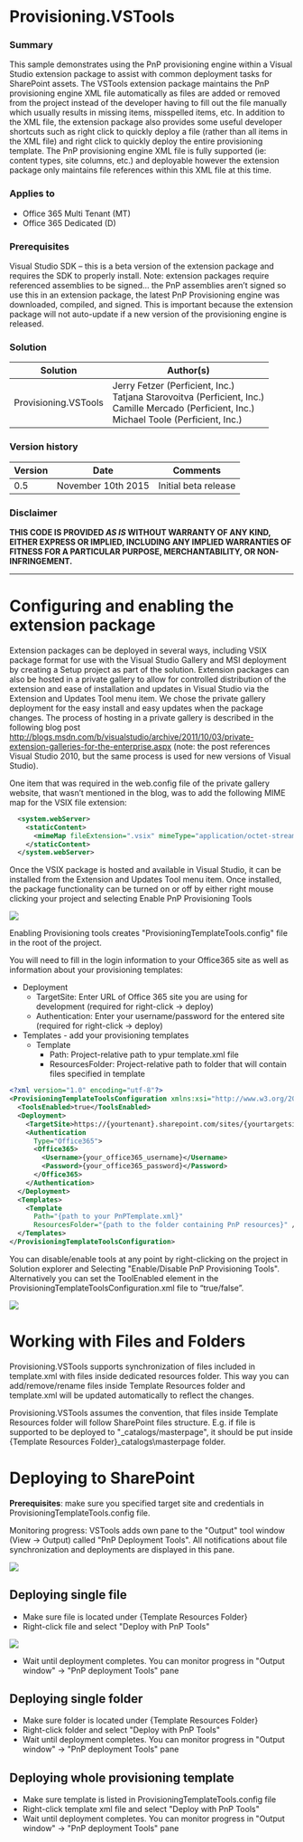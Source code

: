 # Provisioning.VSTools #

### Summary ###
This sample demonstrates using the PnP provisioning engine within a Visual Studio extension package to assist with common deployment tasks for SharePoint assets.  The VSTools extension package maintains the PnP provisioning engine XML file automatically as files are added or removed from the project instead of the developer having to fill out the file manually which usually results in missing items, misspelled items, etc.  In addition to the XML file, the extension package also provides some useful developer shortcuts such as right click to quickly deploy a file (rather than all items in the XML file) and right click to quickly deploy the entire provisioning template.  The PnP provisioning engine XML file is fully supported (ie: content types, site columns, etc.) and deployable however the extension package only maintains file references within this XML file at this time.

### Applies to ###
-  Office 365 Multi Tenant (MT)
-  Office 365 Dedicated (D)

### Prerequisites ###
Visual Studio SDK – this is a beta version of the extension package and requires the SDK to properly install.
Note: extension packages require referenced assemblies to be signed… the PnP assemblies aren’t signed so use this in an extension package, the latest PnP Provisioning engine was downloaded, compiled, and signed.  This is important because the extension package will not auto-update if a new version of the provisioning engine is released.

### Solution ###
Solution | Author(s)
---------|----------
Provisioning.VSTools | Jerry Fetzer (Perficient, Inc.) <br>Tatjana Starovoitva (Perficient, Inc.)<br>Camille Mercado (Perficient, Inc.)<br>Michael Toole (Perficient, Inc.)


### Version history ###
Version  | Date | Comments
---------| -----| --------
0.5  | November 10th 2015| Initial beta release

### Disclaimer ###
**THIS CODE IS PROVIDED *AS IS* WITHOUT WARRANTY OF ANY KIND, EITHER EXPRESS OR IMPLIED, INCLUDING ANY IMPLIED WARRANTIES OF FITNESS FOR A PARTICULAR PURPOSE, MERCHANTABILITY, OR NON-INFRINGEMENT.**


----------

# Configuring and enabling the extension package #
Extension packages can be deployed in several ways, including VSIX package format for use with the Visual Studio Gallery and MSI deployment by creating a Setup project as part of the solution.  Extension packages can also be hosted in a private gallery to allow for controlled distribution of the extension and ease of installation and updates in Visual Studio via the Extension and Updates Tool menu item.  We chose the private gallery deployment for the easy install and easy updates when the package changes.  The process of hosting in a private gallery is described in the following blog post http://blogs.msdn.com/b/visualstudio/archive/2011/10/03/private-extension-galleries-for-the-enterprise.aspx (note: the post references Visual Studio 2010, but the same process is used for new versions of Visual Studio).

One item that was required in the web.config file of the private gallery website, that wasn’t mentioned in the blog, was to add the following MIME map for the VSIX file extension:
```XML
  <system.webServer>
    <staticContent>
      <mimeMap fileExtension=".vsix" mimeType="application/octet-stream" />
    </staticContent>
  </system.webServer> 
```
Once the VSIX package is hosted and available in Visual Studio, it can be installed from the Extension and Updates Tool menu item.  Once installed, the package functionality can be turned on or off by either right mouse clicking your project and selecting Enable PnP Provisioning Tools 

![](readme.images/enablePnPCommand.png)

Enabling Provisioning tools creates "ProvisioningTemplateTools.config" file in the root of the project. 

You will need to fill in the login information to your Office365 site as well as information about your provisioning templates:

- Deployment
	- TargetSite: Enter URL of Office 365 site you are using for development (required for right-click -> deploy)
	- Authentication: Enter your username/password for the entered site (required for right-click -> deploy)
- Templates - add your provisioning templates 
	- Template
		- Path: Project-relative path to ypur template.xml file
		- ResourcesFolder: Project-relative path to folder that will contain files specified in template

```XML
<?xml version="1.0" encoding="utf-8"?>
<ProvisioningTemplateToolsConfiguration xmlns:xsi="http://www.w3.org/2001/XMLSchema-instance" xmlns:xsd="http://www.w3.org/2001/XMLSchema">
  <ToolsEnabled>true</ToolsEnabled>
  <Deployment>
    <TargetSite>https://{yourtenant}.sharepoint.com/sites/{yourtargetsite}/</TargetSite>
    <Authentication
      Type="Office365">
      <Office365>
        <Username>{your_office365_username}</Username>
        <Password>{your_office365_password}</Password>
      </Office365>
    </Authentication>
  </Deployment>
  <Templates>
    <Template
      Path="{path to your PnPTemplate.xml}"
      ResourcesFolder="{path to the folder containing PnP resources}" />
  </Templates>
</ProvisioningTemplateToolsConfiguration>
```

You can disable/enable tools at any point by right-clicking on the project in Solution explorer and Selecting "Enable/Disable PnP Provisioning Tools".
Alternatively you can set the ToolEnabled element in the ProvisioningTemplateToolsConfiguration.xml file to “true/false”.

![](readme.images/configToolsEnabled.png)




# Working with Files and Folders #

Provisioning.VSTools supports synchronization of files included in template.xml with files inside dedicated resources folder. This way you can add/remove/rename files inside Template Resources folder and template.xml will be updated automatically to reflect the changes.

Provisioning.VSTools assumes the convention, that files inside Template Resources folder will follow SharePoint files structure. 
E.g. if file is supported to be deployed to "_catalogs/masterpage", it should be put inside {Template Resources Folder}\_catalogs\masterpage folder.

# Deploying to SharePoint #

**Prerequisites**: make sure you specified target site and credentials in ProvisioningTemplateTools.config file.

Monitoring progress: VSTools adds own pane to the "Output" tool window (View -> Output) called "PnP Deployment Tools". All notifications about file synchronization and deployments are displayed in this pane.

![](readme.images/outputPane.PNG)

## Deploying single file ##

- Make sure file is located under {Template Resources Folder}
- Right-click file and select "Deploy with PnP Tools"

![](readme.images/deployWithPnPCommand.png)

- Wait until deployment completes. You can monitor progress in "Output window" -> "PnP deployment Tools" pane

## Deploying single folder ##

- Make sure folder is located under {Template Resources Folder}
- Right-click folder and select "Deploy with PnP Tools"
- Wait until deployment completes. You can monitor progress in "Output window" -> "PnP deployment Tools" pane


## Deploying whole provisioning template ##

- Make sure template is listed in ProvisioningTemplateTools.config file
- Right-click template xml file and select "Deploy with PnP Tools"
- Wait until deployment completes. You can monitor progress in "Output window" -> "PnP deployment Tools" pane

